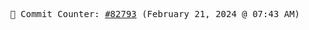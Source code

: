 <p align="center">
    <samp>
        📮 Commit Counter: <a href="https://github.com/Javascript-void0/Javascript-void0/commits/main">#82793</a> (February 21, 2024 @ 07:43 AM)
    </samp>
</p>